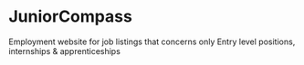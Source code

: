 # JuniorCompass
Employment website for job listings that concerns only Entry level positions, internships &amp; apprenticeships
